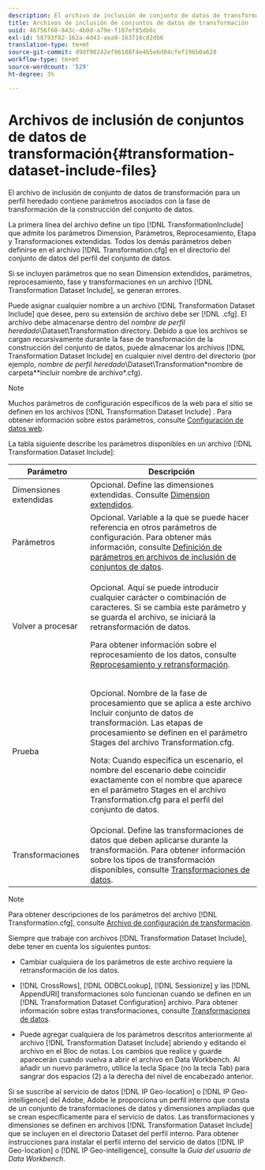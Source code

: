 ```yaml
---
description: El archivo de inclusión de conjunto de datos de transformación para un perfil heredado contiene parámetros asociados con la fase de transformación de la construcción del conjunto de datos.
title: Archivos de inclusión de conjuntos de datos de transformación
uuid: 46756f68-843c-4b0d-a79e-f107ef85db6c
exl-id: 58793f82-162a-4d43-aea9-163716c82db6
translation-type: tm+mt
source-git-commit: d9df90242ef96188f4e4b5e6d04cfef196b0a628
workflow-type: tm+mt
source-wordcount: '529'
ht-degree: 3%

---
```


# Archivos de inclusión de conjuntos de datos de transformación{#transformation-dataset-include-files}

El archivo de inclusión de conjunto de datos de transformación para un perfil heredado contiene parámetros asociados con la fase de transformación de la construcción del conjunto de datos.

La primera línea del archivo define un tipo [!DNL TransformationInclude] que admite los parámetros Dimension, Parámetros, Reprocesamiento, Etapa y Transformaciones extendidas. Todos los demás parámetros deben definirse en el archivo [!DNL Transformation.cfg] en el directorio del conjunto de datos del perfil del conjunto de datos.

Si se incluyen parámetros que no sean Dimension extendidos, parámetros, reprocesamiento, fase y transformaciones en un archivo [!DNL Transformation Dataset Include], se generan errores.

Puede asignar cualquier nombre a un archivo [!DNL Transformation Dataset Include] que desee, pero su extensión de archivo debe ser [!DNL .cfg]. El archivo debe almacenarse dentro del *nombre de perfil heredado*\Dataset\Transformation directory. Debido a que los archivos se cargan recursivamente durante la fase de transformación de la construcción del conjunto de datos, puede almacenar los archivos [!DNL Transformation Dataset Include] en cualquier nivel dentro del directorio (por ejemplo, *nombre de perfil heredado*\Dataset\Transformation\*nombre de carpeta*\*incluir nombre de archivo*.cfg).

>[!NOTE]
>
>Muchos parámetros de configuración específicos de la web para el sitio se definen en los archivos [!DNL Transformation Dataset Include] . Para obtener información sobre estos parámetros, consulte [Configuración de datos web](../../../../home/c-dataset-const-proc/c-config-web-data/c-config-web-data.md#concept-9a306b65483a484bb3f6f3c1d7e77519).

La tabla siguiente describe los parámetros disponibles en un archivo [!DNL Transformation Dataset Include]:

<table id="table_7BD343888D9145BCBA889B531A4D18F8"> 
 <thead> 
  <tr> 
   <th colname="col1" class="entry"> Parámetro </th> 
   <th colname="col2" class="entry"> Descripción </th> 
  </tr> 
 </thead>
 <tbody> 
  <tr> 
   <td colname="col1"> Dimensiones extendidas </td> 
   <td colname="col2"> Opcional. Define las dimensiones extendidas. Consulte <a href="../../../../home/c-dataset-const-proc/c-ex-dim/c-abt-ex-dim.md"> Dimension extendidos</a>. </td> 
  </tr> 
  <tr> 
   <td colname="col1"> Parámetros </td> 
   <td colname="col2"> Opcional. Variable a la que se puede hacer referencia en otros parámetros de configuración. Para obtener más información, consulte <a href="../../../../home/c-dataset-const-proc/c-dataset-inc-files/c-def-param-dataset-inc-files/c-def-param-dataset-inc-files.md#concept-5ad06acc8dc44bf2a99643fafdd56b50"> Definición de parámetros en archivos de inclusión de conjuntos de datos</a>. </td> 
  </tr> 
  <tr> 
   <td colname="col1"> Volver a procesar </td> 
   <td colname="col2"> <p>Opcional. Aquí se puede introducir cualquier carácter o combinación de caracteres. Si se cambia este parámetro y se guarda el archivo, se iniciará la retransformación de datos. </p> <p> Para obtener información sobre el reprocesamiento de los datos, consulte <a href="../../../../home/c-dataset-const-proc/c-reproc-retrans/c-unst-reproc-retrans.md"> Reprocesamiento y retransformación</a>. </p> </td> 
  </tr> 
  <tr> 
   <td colname="col1"> Prueba </td> 
   <td colname="col2"> <p>Opcional. Nombre de la fase de procesamiento que se aplica a este archivo <span class="wintitle"> Incluir conjunto de datos de transformación</span>. Las etapas de procesamiento se definen en el parámetro Stages del archivo <span class="filepath"> Transformation.cfg</span>. </p> <p> <p>Nota: Cuando especifica un escenario, el nombre del escenario debe coincidir exactamente con el nombre que aparece en el parámetro Stages en el archivo <span class="filepath"> Transformation.cfg</span> para el perfil del conjunto de datos. </p> </p> </td> 
  </tr> 
  <tr> 
   <td colname="col1"> Transformaciones </td> 
   <td colname="col2"> Opcional. Define las transformaciones de datos que deben aplicarse durante la transformación. Para obtener información sobre los tipos de transformación disponibles, consulte <a href="../../../../home/c-dataset-const-proc/c-data-trans/c-abt-transf.md"> Transformaciones de datos</a>. </td> 
  </tr> 
 </tbody> 
</table>

>[!NOTE]
>
>Para obtener descripciones de los parámetros del archivo [!DNL Transformation.cfg], consulte [Archivo de configuración de transformación](../../../../home/c-dataset-const-proc/c-trans-config-file/c-abt-trans-config-file.md).

Siempre que trabaje con archivos [!DNL Transformation Dataset Include], debe tener en cuenta los siguientes puntos:

* Cambiar cualquiera de los parámetros de este archivo requiere la retransformación de los datos.
* [!DNL CrossRows],  [!DNL ODBCLookup],  [!DNL Sessionize] y las  [!DNL AppendURI] transformaciones solo funcionan cuando se definen en un  [!DNL Transformation Dataset Configuration] archivo. Para obtener información sobre estas transformaciones, consulte [Transformaciones de datos](../../../../home/c-dataset-const-proc/c-data-trans/c-abt-transf.md).

* Puede agregar cualquiera de los parámetros descritos anteriormente al archivo [!DNL Transformation Dataset Include] abriendo y editando el archivo en el Bloc de notas. Los cambios que realice y guarde aparecerán cuando vuelva a abrir el archivo en Data Workbench. Al añadir un nuevo parámetro, utilice la tecla Space (no la tecla Tab) para sangrar dos espacios (2) a la derecha del nivel de encabezado anterior.

Si se suscribe al servicio de datos [!DNL IP Geo-location] o [!DNL IP Geo-intelligence] del Adobe, Adobe le proporciona un perfil interno que consta de un conjunto de transformaciones de datos y dimensiones ampliadas que se crean específicamente para el servicio de datos. Las transformaciones y dimensiones se definen en archivos [!DNL Transformation Dataset Include] que se incluyen en el directorio Dataset del perfil interno. Para obtener instrucciones para instalar el perfil interno del servicio de datos [!DNL IP Geo-location] o [!DNL IP Geo-intelligence], consulte la *Guía del usuario de Data Workbench*.
